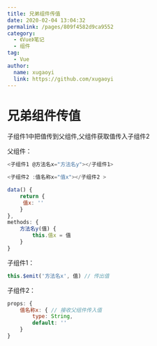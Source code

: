 ```yaml
---
title: 兄弟组件传值
date: 2020-02-04 13:04:32
permalink: /pages/809f4582d9ca9552
category:
  - 《Vue》笔记
  - 组件
tag:
  - Vue
author:
  name: xugaoyi
  link: https://github.com/xugaoyi
---
```

# 兄弟组件传值

子组件1中把值传到父组件,父组件获取值传入子组件2



父组件：

```js
<子组件1 @方法名x="方法名y"></子组件1>

<子组件2 :值名称x="值x"></子组件2 >

data() {
	return {
	 值x: ''
	}
},
methods: {
	方法名y(值) {
		this.值x = 值
	}
}

```

子组件1：

```js
this.$emit('方法名x', 值) // 传出值
```

子组件2：

```js
props: {
    值名称x: { // 接收父组件传入值
        type: String,
        default: ''
    }
}
```
